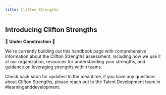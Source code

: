 ```yaml
---
title: Clifton Strengths
---
```


## Introducing Clifton Strengths

🚧 **Under Construction** 🚧

We're currently building out this handbook page with comprehensive information about the Clifton Strengths assessment, including how we use it at our organization, resources for understanding your strengths, and guidance on leveraging strengths within teams.

Check back soon for updates! In the meantime, if you have any questions about Clifton Strengths, please reach out to the Talent Development team in #learninganddevelopment.
